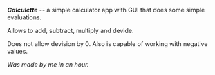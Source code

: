 ***Calculette*** -- a simple calculator app with GUI that does some simple evaluations.

Allows to add, subtract, multiply and devide.

Does not allow devision by 0. Also is capable of working with negative values.

*Was made by me in an hour.*